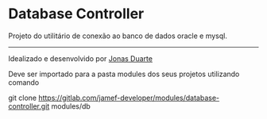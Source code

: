 # Database Controller

Projeto do utilitário de conexão ao banco de dados oracle e mysql.

---

Idealizado e desenvolvido por [Jonas Duarte](https://github.com/jonasdart)

Deve ser importado para a pasta modules dos seus projetos utilizando comando 

git clone https://gitlab.com/jamef-developer/modules/database-controller.git modules/db
